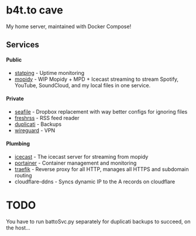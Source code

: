 # b4t.to cave

My home server, maintained with Docker Compose!

## Services
#### Public
* [statping](https://statping.b4t.to) - Uptime monitoring
* [mopidy](https://mopidy.b4t.to) - WIP Mopidy + MPD + Icecast streaming to stream Spotify, YouTube, SoundCloud, and my local files in one service.

#### Private
* [seafile](https://seafile.b4t.to) - Dropbox replacement with way better configs for ignoring files
* [freshrss](https://freshrss.b4t.to) - RSS feed reader
* [duplicati](https://duplicati.b4t.to) - Backups
* [wireguard](b4t.to:51820) - VPN

#### Plumbing
* [icecast](https://icecast.b4t.to) - The icecast server for streaming from mopidy
* [portainer](https://portainer.b4t.to) - Container management and monitoring
* [traefik](https://traefik.b4t.to) - Reverse proxy for all HTTP, manages all HTTPS and subdomain routing
* cloudflare-ddns - Syncs dynamic IP to the A records on cloudflare

# TODO

You have to run battoSvc.py separately for duplicati backups to succeed, on the host...